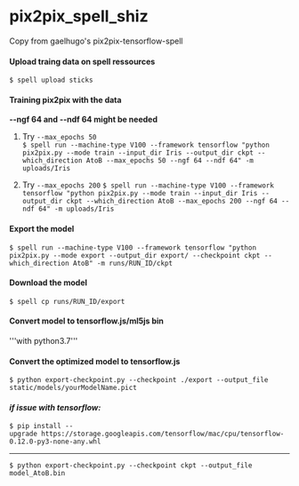 # pix2pix_spell_shiz  
Copy from gaelhugo's pix2pix-tensorflow-spell


#### Upload traing data on spell ressources
`$ spell upload sticks`

#### Training pix2pix with the data
**--ngf 64 and --ndf 64 might be needed**  

1. Try `--max_epochs 50`  
`$ spell run --machine-type V100 --framework tensorflow "python pix2pix.py --mode train --input_dir Iris --output_dir ckpt --which_direction AtoB --max_epochs 50 --ngf 64 --ndf 64" -m uploads/Iris`

2. Try `--max_epochs 200`
`$ spell run --machine-type V100 --framework tensorflow "python pix2pix.py --mode train --input_dir Iris --output_dir ckpt --which_direction AtoB --max_epochs 200 --ngf 64 --ndf 64" -m uploads/Iris`




#### Export the model
`$ spell run --machine-type V100 --framework tensorflow "python pix2pix.py --mode export --output_dir export/ --checkpoint ckpt --which_direction AtoB" -m runs/RUN_ID/ckpt`

 
#### Download the model
`$ spell cp runs/RUN_ID/export`


#### Convert model to tensorflow.js/ml5js bin
'''with python3.7'''

#### Convert the optimized model to tensorflow.js
`$ python export-checkpoint.py --checkpoint ./export --output_file static/models/yourModelName.pict`


#### *if issue with tensorflow:*   
`$ pip install --upgrade https://storage.googleapis.com/tensorflow/mac/cpu/tensorflow-0.12.0-py3-none-any.whl`

----
`$ python export-checkpoint.py --checkpoint ckpt --output_file model_AtoB.bin`